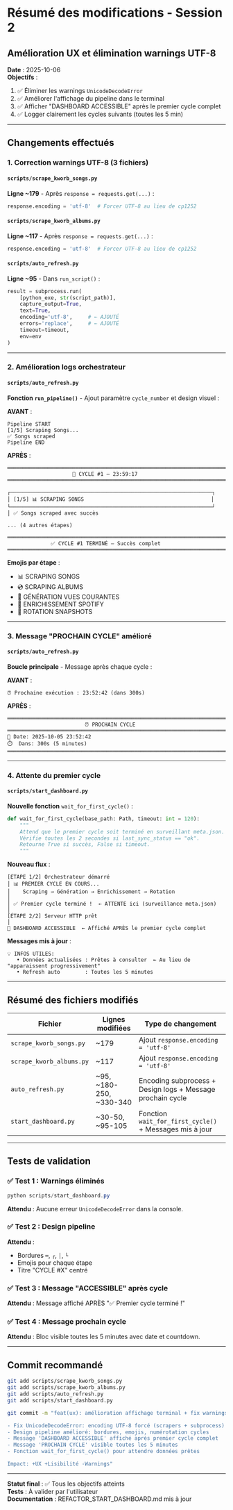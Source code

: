 # Résumé des modifications - Session 2
## Amélioration UX et élimination warnings UTF-8

**Date** : 2025-10-06  
**Objectifs** :
1. ✅ Éliminer les warnings `UnicodeDecodeError`
2. ✅ Améliorer l'affichage du pipeline dans le terminal
3. ✅ Afficher "DASHBOARD ACCESSIBLE" après le premier cycle complet
4. ✅ Logger clairement les cycles suivants (toutes les 5 min)

---

## Changements effectués

### 1. Correction warnings UTF-8 (3 fichiers)

#### `scripts/scrape_kworb_songs.py`
**Ligne ~179** - Après `response = requests.get(...)` :
```python
response.encoding = 'utf-8'  # Forcer UTF-8 au lieu de cp1252
```

#### `scripts/scrape_kworb_albums.py`
**Ligne ~117** - Après `response = requests.get(...)` :
```python
response.encoding = 'utf-8'  # Forcer UTF-8 au lieu de cp1252
```

#### `scripts/auto_refresh.py`
**Ligne ~95** - Dans `run_script()` :
```python
result = subprocess.run(
    [python_exe, str(script_path)],
    capture_output=True,
    text=True,
    encoding='utf-8',     # ← AJOUTÉ
    errors='replace',     # ← AJOUTÉ
    timeout=timeout,
    env=env
)
```

---

### 2. Amélioration logs orchestrateur

#### `scripts/auto_refresh.py`

**Fonction `run_pipeline()`** - Ajout paramètre `cycle_number` et design visuel :

**AVANT** :
```
Pipeline START
[1/5] Scraping Songs...
✅ Songs scraped
Pipeline END
```

**APRÈS** :
```
═══════════════════════════════════════════════════════════════════════
                     🔄 CYCLE #1 — 23:59:17
═══════════════════════════════════════════════════════════════════════

┌─────────────────────────────────────────────────────────────────┐
│ [1/5] 📊 SCRAPING SONGS                                         │
└─────────────────────────────────────────────────────────────────┘
│ ✅ Songs scraped avec succès

... (4 autres étapes)

═══════════════════════════════════════════════════════════════════════
              ✅ CYCLE #1 TERMINÉ — Succès complet
═══════════════════════════════════════════════════════════════════════
```

**Emojis par étape** :
- 📊 SCRAPING SONGS
- 💿 SCRAPING ALBUMS
- 📁 GÉNÉRATION VUES COURANTES
- 🎨 ENRICHISSEMENT SPOTIFY
- 🔄 ROTATION SNAPSHOTS

---

### 3. Message "PROCHAIN CYCLE" amélioré

#### `scripts/auto_refresh.py`

**Boucle principale** - Message après chaque cycle :

**AVANT** :
```
⏰ Prochaine exécution : 23:52:42 (dans 300s)
```

**APRÈS** :
```
═══════════════════════════════════════════════════════════════════════
                         ⏰ PROCHAIN CYCLE
═══════════════════════════════════════════════════════════════════════
📅 Date: 2025-10-05 23:52:42
⏱️  Dans: 300s (5 minutes)
═══════════════════════════════════════════════════════════════════════
```

---

### 4. Attente du premier cycle

#### `scripts/start_dashboard.py`

**Nouvelle fonction** `wait_for_first_cycle()` :
```python
def wait_for_first_cycle(base_path: Path, timeout: int = 120):
    """
    Attend que le premier cycle soit terminé en surveillant meta.json.
    Vérifie toutes les 2 secondes si last_sync_status == "ok".
    Retourne True si succès, False si timeout.
    """
```

**Nouveau flux** :
```
[ÉTAPE 1/2] Orchestrateur démarré
│ 📊 PREMIER CYCLE EN COURS...
│    Scraping → Génération → Enrichissement → Rotation
│
│ ✅ Premier cycle terminé !  ← ATTENTE ici (surveillance meta.json)
│
[ÉTAPE 2/2] Serveur HTTP prêt
│
🎉 DASHBOARD ACCESSIBLE  ← Affiché APRÈS le premier cycle complet
```

**Messages mis à jour** :
```
💡 INFOS UTILES:
   • Données actualisées : Prêtes à consulter  ← Au lieu de "apparaissent progressivement"
   • Refresh auto        : Toutes les 5 minutes
```

---

## Résumé des fichiers modifiés

| Fichier | Lignes modifiées | Type de changement |
|---------|------------------|-------------------|
| `scrape_kworb_songs.py` | ~179 | Ajout `response.encoding = 'utf-8'` |
| `scrape_kworb_albums.py` | ~117 | Ajout `response.encoding = 'utf-8'` |
| `auto_refresh.py` | ~95, ~180-250, ~330-340 | Encoding subprocess + Design logs + Message prochain cycle |
| `start_dashboard.py` | ~30-50, ~95-105 | Fonction `wait_for_first_cycle()` + Messages mis à jour |

---

## Tests de validation

### ✅ Test 1 : Warnings éliminés
```powershell
python scripts/start_dashboard.py
```
**Attendu** : Aucune erreur `UnicodeDecodeError` dans la console.

### ✅ Test 2 : Design pipeline
**Attendu** : 
- Bordures `═`, `┌`, `│`, `└`
- Emojis pour chaque étape
- Titre "CYCLE #X" centré

### ✅ Test 3 : Message "ACCESSIBLE" après cycle
**Attendu** : Message affiché APRÈS "✅ Premier cycle terminé !"

### ✅ Test 4 : Message prochain cycle
**Attendu** : Bloc visible toutes les 5 minutes avec date et countdown.

---

## Commit recommandé

```bash
git add scripts/scrape_kworb_songs.py
git add scripts/scrape_kworb_albums.py
git add scripts/auto_refresh.py
git add scripts/start_dashboard.py

git commit -m "feat(ux): amélioration affichage terminal + fix warnings UTF-8

- Fix UnicodeDecodeError: encoding UTF-8 forcé (scrapers + subprocess)
- Design pipeline amélioré: bordures, emojis, numérotation cycles
- Message 'DASHBOARD ACCESSIBLE' affiché après premier cycle complet
- Message 'PROCHAIN CYCLE' visible toutes les 5 minutes
- Fonction wait_for_first_cycle() pour attendre données prêtes

Impact: +UX +Lisibilité -Warnings"
```

---

**Statut final** : ✅ Tous les objectifs atteints  
**Tests** : À valider par l'utilisateur  
**Documentation** : REFACTOR_START_DASHBOARD.md mis à jour

